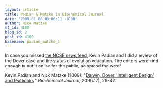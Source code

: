 ```yaml
---
layout: article
title: Padian & Matzke in Biochemical Journal
date: '2009-01-08 00:06:11 -0700'
author: Nick Matzke
mt_id: 4100
blog_id: 2
post_id: 4100
basename: padian_matzke_i
---
```

In case you missed [the NCSE news feed](http://ncseweb.org/news/2009/01/padian-matzke-darwin-dover-003612), Kevin Padian and I did a review of the Dover case and the status of evolution education.  The editors were kind enough to put it online for the public, so spread the word!

Kevin Padian and Nick Matzke (2009). "[Darwin, Dover, 'Intelligent Design' and textbooks](http://www.biochemj.org/bj/417/bj4170029.htm)." _Biochemical Journal_, 209(417), 29-42.
